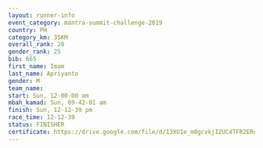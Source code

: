 ```yaml
---
layout: runner-info 
event_category: mantra-summit-challenge-2019 
country: PH
category_km: 35KM 
overall_rank: 28
gender_rank: 25
bib: 665
first_name: Imam
last_name: Apriyanto
gender: M
team_name: 
start: Sun, 12-00-00 am
mbah_kamad: Sun, 09-42-01 am
finish: Sun, 12-12-39 pm
race_time: 12-12-39
status: FINISHER
certificate: https://drive.google.com/file/d/13XU1e_m0gcvkjI2UC4TFR2ERurfzSmRM/view?usp=sharing
---
```

